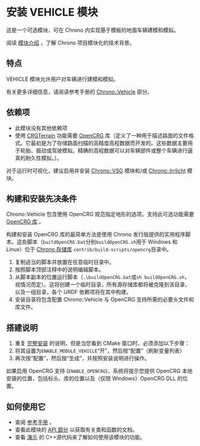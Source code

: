 # 安装 VEHICLE 模块

这是一个可选模块，可在 Chrono 内实现基于模板的地面车辆建模和模拟。

阅读 [模块介绍](https://api.projectchrono.org/modularity.html) ，了解 Chrono 项目模块化的技术背景。

## 特点

VEHICLE 模块允许用户对车辆进行建模和模拟。

有关更多详细信息，请阅读参考手册的 [Chrono::Vehicle](https://api.projectchrono.org/manual_vehicle.html) 部分。

## 依赖项
- 此模块没有其他依赖项
- 使用 [CRGTerrain](https://api.projectchrono.org/vehicle_terrain.html#vehicle_terrain_crg) 功能需要 [OpenCRG](https://www.asam.net/standards/detail/opencrg/) 库（定义了一种用于描述路面的文件格式。它最初是为了存储路面扫描的高精度高程数据而开发的。这些数据主要用于轮胎、振动或驾驶模拟。精确的高程数据可以对车辆部件或整个车辆进行逼真的耐久性模拟。）。

对于运行时可视化，建议启用并安装 [Chrono::VSG](https://api.projectchrono.org/module_vsg_installation.html) 模块和/或 [Chrono::Irrlicht](https://api.projectchrono.org/module_irrlicht_installation.html) 模块。

## 构建和安装先决条件
Chrono::Vehicle 包含使用 OpenCRG 规范指定地形的选项。支持此可选功能需要 [OpenCRG 库](https://www.asam.net/index.php?eID=dumpFile&t=f&f=3950&token=21a7ae456ec0eb0f9ec3aee5bae3e8c9ebaea140) 。

构建和安装 OpenCRG 库的最简单方法是使用 Chrono 发行版提供的实用程序脚本。这些脚本（`buildOpenCRG.bat`分别`buildOpenCRG.sh`用于 Windows 和 Linux）位于 [Chrono 存储库](https://github.com/projectchrono/chrono/tree/main/contrib/build-scripts/opencrg) `contrib/build-scripts/opencrg`目录中。

1. 复制适当的脚本并放置在任意临时目录中。
2. 按照脚本顶部注释中的说明编辑脚本。
3. 从脚本副本的位置运行脚本（`.\buildOpenCRG.bat`或`sh buildOpenCRG.sh`，视情况而定）。这将创建一个临时目录，所有源存储库都将被克隆到该目录，以及一组目录，各个 URDF 依赖项将在其中构建。
4. 安装目录将包含配置 Chrono::Vehicle 与 OpenCRG 支持所需的必要头文件和库文件。

## 搭建说明

1. 重复 [完整安装](https://api.projectchrono.org/tutorial_install_chrono.html) 的说明，但是当您看到 CMake 窗口时，必须添加以下步骤：
2. 将其设置为`ENABLE_MODULE_VEHICLE`“开”，然后按“配置”（刷新变量列表）
3. 再次按“配置”，然后按“生成”，并按照安装说明进行操作。

如果启用 OpenCRG 支持 (`ENABLE_OPENCRG`)，系统将提示您提供 OpenCRG 本地安装的位置，包括标头、库的位置以及（仅限 Windows）OpenCRG DLL 的位置。

## 如何使用它

- 查阅 [参考手册](https://api.projectchrono.org/manual_vehicle.html) 。
- 查看此模块的 [API 部分](https://api.projectchrono.org/group__vehicle.html) 以获取有关类和函数的文档。
- 查看 [演示](https://api.projectchrono.org/tutorial_table_of_content_chrono_vehicle.html) 的 C++源代码来了解如何使用该模块的功能。


